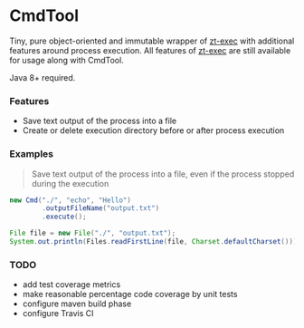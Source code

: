 # CmdTool
Tiny, pure object-oriented and immutable wrapper of [zt-exec](https://github.com/zeroturnaround/zt-exec) with additional features around process execution. All features of [zt-exec](https://github.com/zeroturnaround/zt-exec) are still available for usage along with CmdTool.

Java 8+ required.

### Features
- Save text output of the process into a file
- Create or delete execution directory before or after process execution

### Examples
> Save text output of the process into a file, even if the process stopped during the execution
```java
new Cmd("./", "echo", "Hello")
        .outputFileName("output.txt")
        .execute();

File file = new File("./", "output.txt");
System.out.println(Files.readFirstLine(file, Charset.defaultCharset())); // Hello
```

### TODO
- add test coverage metrics
- make reasonable percentage code coverage by unit tests 
- configure maven build phase 
- configure Travis CI
